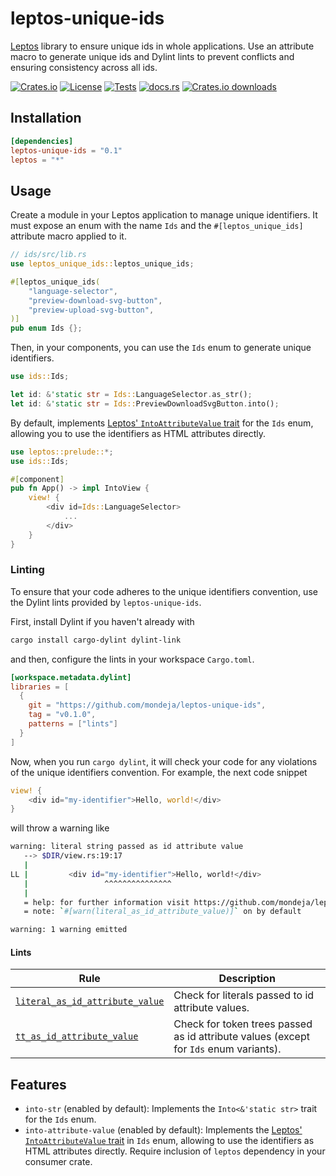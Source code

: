 # leptos-unique-ids

<!-- WARNING: This file has been autogenerated.
To update it, change the content of `src/lib.rs`
and run `pre-commit run -a cargo-readme` -->

[Leptos] library to ensure unique ids in whole applications. Use an attribute
macro to generate unique ids and Dylint lints to prevent conflicts and ensuring
consistency across all ids.

[![Crates.io](https://img.shields.io/crates/v/leptos-unique-ids?logo=rust)](https://crates.io/crates/leptos-unique-ids)
[![License](https://img.shields.io/crates/l/leptos-unique-ids?logo=mit)](https://github.com/mondeja/leptos-unique-ids/blob/master/LICENSE)
[![Tests](https://img.shields.io/github/actions/workflow/status/mondeja/leptos-unique-ids/ci.yml?label=tests&logo=github)](https://github.com/mondeja/leptos-unique-ids/actions)
[![docs.rs](https://img.shields.io/docsrs/leptos-unique-ids?logo=docs.rs)](https://docs.rs/leptos-unique-ids)
[![Crates.io downloads](https://img.shields.io/crates/d/leptos-unique-ids)](https://crates.io/crates/leptos-unique-ids)

## Installation

```toml
[dependencies]
leptos-unique-ids = "0.1"
leptos = "*"
```

## Usage

Create a module in your Leptos application to manage unique identifiers. It must
expose an enum with the name `Ids` and the `#[leptos_unique_ids]` attribute macro
applied to it.

```rust
// ids/src/lib.rs
use leptos_unique_ids::leptos_unique_ids;

#[leptos_unique_ids(
    "language-selector",
    "preview-download-svg-button",
    "preview-upload-svg-button",
)]
pub enum Ids {};
```

Then, in your components, you can use the `Ids` enum to generate unique identifiers.

```rust
use ids::Ids;

let id: &'static str = Ids::LanguageSelector.as_str();
let id: &'static str = Ids::PreviewDownloadSvgButton.into();
```

By default, implements [Leptos' `IntoAttributeValue` trait] for the `Ids` enum,
allowing you to use the identifiers as HTML attributes directly.

```rust
use leptos::prelude::*;
use ids::Ids;

#[component]
pub fn App() -> impl IntoView {
    view! {
        <div id=Ids::LanguageSelector>
            ...
        </div>
    }
}
```

### Linting

To ensure that your code adheres to the unique identifiers convention, use the
Dylint lints provided by `leptos-unique-ids`.

First, install Dylint if you haven't already with

```bash
cargo install cargo-dylint dylint-link
```

and then, configure the lints in your workspace `Cargo.toml`.

```toml
[workspace.metadata.dylint]
libraries = [
  {
    git = "https://github.com/mondeja/leptos-unique-ids",
    tag = "v0.1.0",
    patterns = ["lints"]
  }
]
```

Now, when you run `cargo dylint`, it will check your code for any violations of
the unique identifiers convention. For example, the next code snippet

```rust
view! {
    <div id="my-identifier">Hello, world!</div>
}
```

will throw a warning like

```sh
warning: literal string passed as id attribute value
   --> $DIR/view.rs:19:17
   |
LL |         <div id="my-identifier">Hello, world!</div>
   |                 ^^^^^^^^^^^^^^^
   |
   = help: for further information visit https://github.com/mondeja/leptos-unique-ids/tree/main/lints/literal_as_id_attribute_value#readme
   = note: `#[warn(literal_as_id_attribute_value)]` on by default

warning: 1 warning emitted
```

#### Lints

| Rule | Description |
| --- | --- |
| [`literal_as_id_attribute_value`] | Check for literals passed to id attribute values. |
| [`tt_as_id_attribute_value`] | Check for token trees passed as id attribute values (except for `Ids` enum variants). |

[`literal_as_id_attribute_value`]: https://github.com/mondeja/leptos-unique-ids/tree/main/lints/literal_as_id_attribute_value#readme
[`tt_as_id_attribute_value`]: https://github.com/mondeja/leptos-unique-ids/tree/main/lints/tt_as_id_attribute_value#readme

## Features

- `into-str` (enabled by default): Implements the `Into<&'static str>` trait for
  the `Ids` enum.
- `into-attribute-value` (enabled by default): Implements the
  [Leptos' `IntoAttributeValue` trait] in `Ids` enum, allowing to use the
  identifiers as HTML attributes directly. Require inclusion of `leptos`
  dependency in your consumer crate.

[Leptos]: https://leptos.dev
[Leptos' `IntoAttributeValue` trait]: https://docs.rs/leptos/latest/leptos/attr/trait.IntoAttributeValue.html
